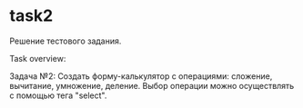 # task2

Решение тестового задания.

Task overview:

Задача №2: Создать форму-калькулятор c операциями: сложение, вычитание, умножение, деление. Выбор операции можно осуществлять с помощью тега "select".
